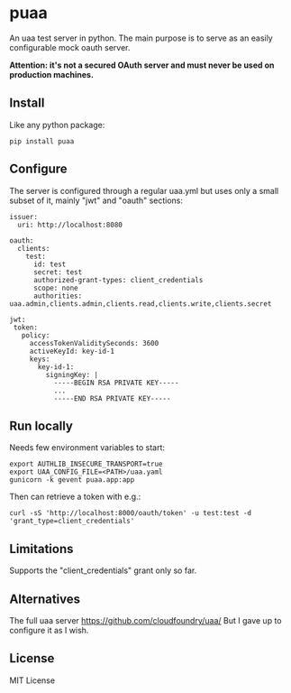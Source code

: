 # puaa

An uaa test server in python.
The main purpose is to serve as an easily configurable mock oauth server.

**Attention: it's not a secured OAuth server and must never be used on production machines.** 


## Install

Like any python package:

```
pip install puaa
```


## Configure

The server is configured through a regular uaa.yml but uses only a small subset
of it, mainly "jwt" and "oauth" sections:

```
issuer:
  uri: http://localhost:8080

oauth:
  clients:
    test:
      id: test
      secret: test
      authorized-grant-types: client_credentials
      scope: none
      authorities: uaa.admin,clients.admin,clients.read,clients.write,clients.secret

jwt:
 token:
   policy:
     accessTokenValiditySeconds: 3600
     activeKeyId: key-id-1
     keys:
       key-id-1:
         signingKey: |
           -----BEGIN RSA PRIVATE KEY-----
           ...
           -----END RSA PRIVATE KEY-----
```


## Run locally

Needs few environment variables to start:

```
export AUTHLIB_INSECURE_TRANSPORT=true
export UAA_CONFIG_FILE=<PATH>/uaa.yaml
gunicorn -k gevent puaa.app:app
```

Then can retrieve a token with e.g.:

```
curl -sS 'http://localhost:8000/oauth/token' -u test:test -d 'grant_type=client_credentials'
```


## Limitations

Supports the "client_credentials" grant only so far.


## Alternatives

The full uaa server https://github.com/cloudfoundry/uaa/
But I gave up to configure it as I wish.


## License

MIT License
